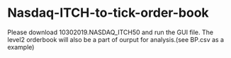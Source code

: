 # Nasdaq-ITCH-to-tick-order-book
Please download 10302019.NASDAQ_ITCH50 and run the GUI file.
The level2 orderbook will also be a part of ourput for analysis.(see BP.csv as a example)
